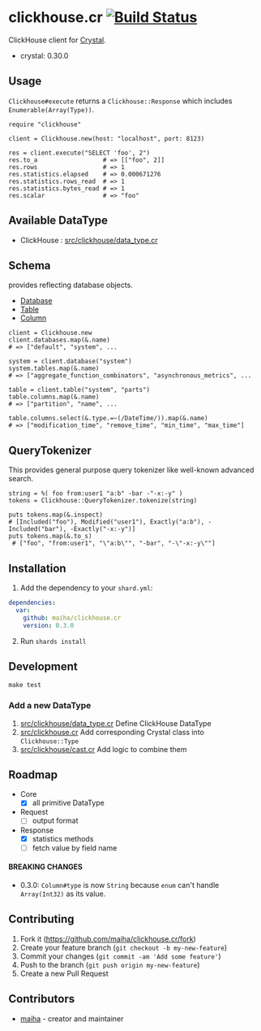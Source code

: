 # clickhouse.cr [![Build Status](https://travis-ci.org/maiha/clickhouse.cr.svg?branch=master)](https://travis-ci.org/maiha/clickhouse.cr)

ClickHouse client for [Crystal](http://crystal-lang.org/).

- crystal: 0.30.0

## Usage

`Clickhouse#execute` returns a `Clickhouse::Response` which includes `Enumerable(Array(Type))`.

```crystal
require "clickhouse"

client = Clickhouse.new(host: "localhost", port: 8123)

res = client.execute("SELECT 'foo', 2")
res.to_a                  # => [["foo", 2]]
res.rows                  # => 1
res.statistics.elapsed    # => 0.000671276
res.statistics.rows_read  # => 1
res.statistics.bytes_read # => 1
res.scalar                # => "foo"
```

## Available DataType

- ClickHouse : [src/clickhouse/data_type.cr](./src/clickhouse/data_type.cr) 

## Schema

provides reflecting database objects.

- [Database](./src/clickhouse/database.cr)
- [Table](./src/clickhouse/table.cr)
- [Column](./src/clickhouse/column.cr)

```crystal
client = Clickhouse.new
client.databases.map(&.name)
# => ["default", "system", ...

system = client.database("system")
system.tables.map(&.name)
# => ["aggregate_function_combinators", "asynchronous_metrics", ...

table = client.table("system", "parts")
table.columns.map(&.name)
# => ["partition", "name", ...

table.columns.select(&.type.=~(/DateTime/)).map(&.name)
# => ["modification_time", "remove_time", "min_time", "max_time"]
```

## QueryTokenizer

This provides general purpose query tokenizer like well-known advanced search.

```crystal
string = %( foo from:user1 "a:b" -bar -"-x:-y" )
tokens = Clickhouse::QueryTokenizer.tokenize(string)

puts tokens.map(&.inspect)
# [Included("foo"), Modified("user1"), Exactly("a:b"), -Included("bar"), -Exactly("-x:-y")]
puts tokens.map(&.to_s)
 # ["foo", "from:user1", "\"a:b\"", "-bar", "-\"-x:-y\""]
```

## Installation

1. Add the dependency to your `shard.yml`:
```yaml
dependencies:
  var:
    github: maiha/clickhouse.cr
    version: 0.3.0
```
2. Run `shards install`

## Development

```shell
make test
```

### Add a new DataType

1. [src/clickhouse/data_type.cr](./src/clickhouse/data_type.cr) Define ClickHouse DataType
2. [src/clickhouse.cr](./src/clickhouse.cr) Add corresponding Crystal class into `Clickhouse::Type`
3. [src/clickhouse/cast.cr](./src/clickhouse/cast.cr) Add logic to combine them

## Roadmap

- Core
  - [x] all primitive DataType
- Request
  - [ ] output format
- Response
  - [x] statistics methods
  - [ ] fetch value by field name

#### BREAKING CHANGES
- 0.3.0: `Column#type` is now `String` because `enum` can't handle `Array(Int32)` as its value.

## Contributing

1. Fork it (<https://github.com/maiha/clickhouse.cr/fork>)
2. Create your feature branch (`git checkout -b my-new-feature`)
3. Commit your changes (`git commit -am 'Add some feature'`)
4. Push to the branch (`git push origin my-new-feature`)
5. Create a new Pull Request

## Contributors

- [maiha](https://github.com/maiha) - creator and maintainer
